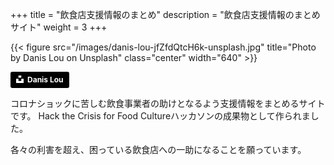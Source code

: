 +++
title = "飲食店支援情報のまとめ"
description = "飲食店支援情報のまとめサイト"
weight = 3
+++

{{< figure src="/images/danis-lou-jfZfdQtcH6k-unsplash.jpg"
				title="Photo by Danis Lou on Unsplash"
				class="center" width="640" >}}

<a style="background-color:black;color:white;text-decoration:none;padding:4px 6px;font-family:-apple-system, BlinkMacSystemFont, &quot;San Francisco&quot;, &quot;Helvetica Neue&quot;, Helvetica, Ubuntu, Roboto, Noto, &quot;Segoe UI&quot;, Arial, sans-serif;font-size:12px;font-weight:bold;line-height:1.2;display:inline-block;border-radius:3px" href="https://unsplash.com/@danislou?utm_medium=referral&amp;utm_campaign=photographer-credit&amp;utm_content=creditBadge" target="_blank" rel="noopener noreferrer" title="Download free do whatever you want high-resolution photos from Danis Lou"><span style="display:inline-block;padding:2px 3px"><svg xmlns="http://www.w3.org/2000/svg" style="height:12px;width:auto;position:relative;vertical-align:middle;top:-2px;fill:white" viewBox="0 0 32 32"><title>unsplash-logo</title><path d="M10 9V0h12v9H10zm12 5h10v18H0V14h10v9h12v-9z"></path></svg></span><span style="display:inline-block;padding:2px 3px">Danis Lou</span></a>

コロナショックに苦しむ飲食事業者の助けとなるよう支援情報をまとめるサイトです。
Hack the Crisis for Food Cultureハッカソンの成果物として作られました。

各々の利害を超え、困っている飲食店への一助になることを願っています。
